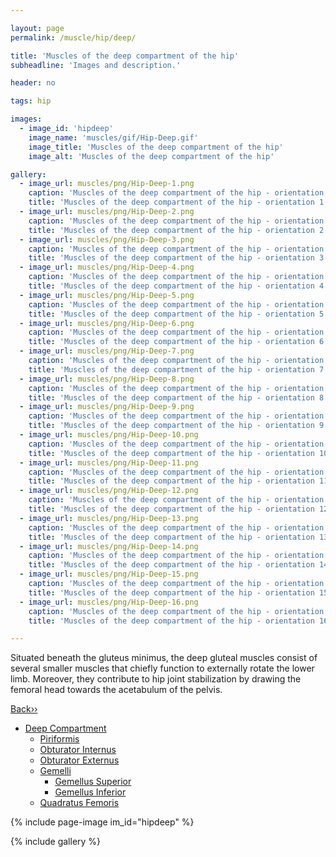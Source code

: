 ```yaml
---

layout: page
permalink: /muscle/hip/deep/

title: 'Muscles of the deep compartment of the hip'
subheadline: 'Images and description.'

header: no

tags: hip

images:
  - image_id: 'hipdeep'
    image_name: 'muscles/gif/Hip-Deep.gif'
    image_title: 'Muscles of the deep compartment of the hip'
    image_alt: 'Muscles of the deep compartment of the hip' 

gallery:
  - image_url: muscles/png/Hip-Deep-1.png
    caption: 'Muscles of the deep compartment of the hip - orientation 1'
    title: 'Muscles of the deep compartment of the hip - orientation 1'
  - image_url: muscles/png/Hip-Deep-2.png
    caption: 'Muscles of the deep compartment of the hip - orientation 2'
    title: 'Muscles of the deep compartment of the hip - orientation 2'
  - image_url: muscles/png/Hip-Deep-3.png
    caption: 'Muscles of the deep compartment of the hip - orientation 3'
    title: 'Muscles of the deep compartment of the hip - orientation 3'
  - image_url: muscles/png/Hip-Deep-4.png
    caption: 'Muscles of the deep compartment of the hip - orientation 4'
    title: 'Muscles of the deep compartment of the hip - orientation 4'
  - image_url: muscles/png/Hip-Deep-5.png
    caption: 'Muscles of the deep compartment of the hip - orientation 5'
    title: 'Muscles of the deep compartment of the hip - orientation 5'
  - image_url: muscles/png/Hip-Deep-6.png
    caption: 'Muscles of the deep compartment of the hip - orientation 6'
    title: 'Muscles of the deep compartment of the hip - orientation 6'
  - image_url: muscles/png/Hip-Deep-7.png
    caption: 'Muscles of the deep compartment of the hip - orientation 7'
    title: 'Muscles of the deep compartment of the hip - orientation 7'
  - image_url: muscles/png/Hip-Deep-8.png
    caption: 'Muscles of the deep compartment of the hip - orientation 8'
    title: 'Muscles of the deep compartment of the hip - orientation 8'
  - image_url: muscles/png/Hip-Deep-9.png
    caption: 'Muscles of the deep compartment of the hip - orientation 9'
    title: 'Muscles of the deep compartment of the hip - orientation 9'
  - image_url: muscles/png/Hip-Deep-10.png
    caption: 'Muscles of the deep compartment of the hip - orientation 10'
    title: 'Muscles of the deep compartment of the hip - orientation 10'
  - image_url: muscles/png/Hip-Deep-11.png
    caption: 'Muscles of the deep compartment of the hip - orientation 11'
    title: 'Muscles of the deep compartment of the hip - orientation 11'
  - image_url: muscles/png/Hip-Deep-12.png
    caption: 'Muscles of the deep compartment of the hip - orientation 12'
    title: 'Muscles of the deep compartment of the hip - orientation 12'
  - image_url: muscles/png/Hip-Deep-13.png
    caption: 'Muscles of the deep compartment of the hip - orientation 13'
    title: 'Muscles of the deep compartment of the hip - orientation 13'
  - image_url: muscles/png/Hip-Deep-14.png
    caption: 'Muscles of the deep compartment of the hip - orientation 14'
    title: 'Muscles of the deep compartment of the hip - orientation 14'
  - image_url: muscles/png/Hip-Deep-15.png
    caption: 'Muscles of the deep compartment of the hip - orientation 15'
    title: 'Muscles of the deep compartment of the hip - orientation 15'
  - image_url: muscles/png/Hip-Deep-16.png
    caption: 'Muscles of the deep compartment of the hip - orientation 16'
    title: 'Muscles of the deep compartment of the hip - orientation 16'

---
```


Situated beneath the gluteus minimus, the deep gluteal muscles consist of several smaller muscles that chiefly function to externally rotate the lower limb. Moreover, they contribute to hip joint stabilization by drawing the femoral head towards the acetabulum of the pelvis.

[Back››](/muscle/hip/)

- [Deep Compartment](/muscle/hip/deep/)
  - [Piriformis](/muscle/hip/piriformis/)
  - [Obturator Internus](/muscle/hip/obturatorinternus/)
  - [Obturator Externus](/muscle/hip/obturatorexternus/)
  - [Gemelli](/muscle/hip/gemelli/)
    - [Gemellus Superior](/muscle/hip/gemellussuperior/)
    - [Gemellus Inferior](/muscle/hip/gemellusinferior/)
  - [Quadratus Femoris](/muscle/hip/quadratusfemoris/)

{% include page-image im_id="hipdeep" %}

{% include gallery %}
